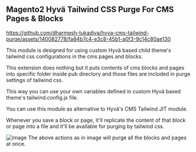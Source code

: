 ## Magento2 Hyvä Tailwind CSS Purge For CMS Pages & Blocks

https://github.com/dharmesh-tukadiya/hyva-cms-tailwind-purge/assets/140082778/fa84b7c4-e3c8-45b1-a0f3-9c14c80ae130

This module is designed for using custom Hyvä based child theme's tailwind css configurations in the cms pages and blocks.

This extension does nothing but it puts contents of cms blocks and pages into specific folder inside pub directory and those files are included in purge settings of tailwind css.

This way you can use your own variables defined in custom Hyvä based theme's tailwind.config.js file.

You can use this module as alternative to Hyvä's  CMS Tailwind JIT module.

Whenever you save a block or page, it'll replicate the content of that block or page into a file and it'll be available for purging by tailwind css.

![image](https://github.com/dharmesh-tukadiya/hyva-cms-tailwind-purge/assets/140082778/96f96a33-a665-4249-8107-f7b6be5da254)
The above actions as in image will purge all the blocks and pages at once.

